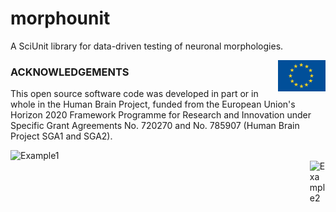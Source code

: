 # morphounit
A SciUnit library for data-driven testing of neuronal morphologies.

<div><img src="https://raw.githubusercontent.com/appukuttan-shailesh/morphounit/master/eu_logo.jpg" alt="EU Logo" width="15%" align="right"></div>

### ACKNOWLEDGEMENTS
This open source software code was developed in part or in whole in the Human Brain Project, funded from the European Union's Horizon 2020 Framework Programme for Research and Innovation under Specific Grant Agreements No. 720270 and No. 785907 (Human Brain Project SGA1 and SGA2).

<div><img src="https://github.com/pedroernesto/morphounit/blob/master/prediction_allPlots_axon_FSI_pop.pdf.png" alt="Example1" width="45%" align="below"></div> <div><img src="https://github.com/pedroernesto/morphounit/blob/master/score_barPlots_FSI_mean.png" alt="Example2" width="5%" align="right"></div>
